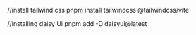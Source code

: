 //install tailwind css
pnpm install tailwindcss @tailwindcss/vite

//installing daisy Ui
pnpm add -D daisyui@latest


